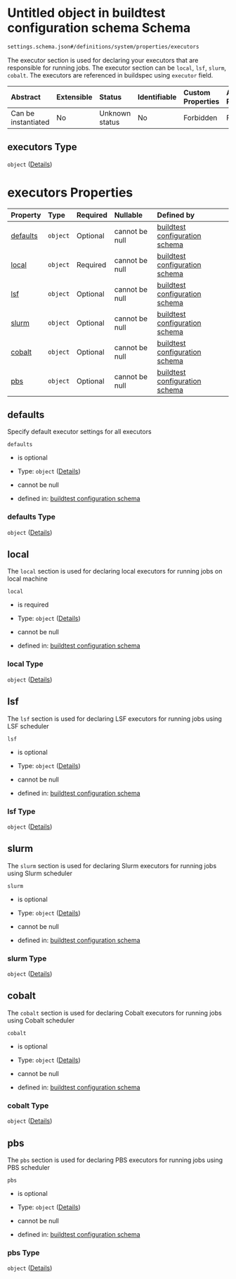 # Untitled object in buildtest configuration schema Schema

```txt
settings.schema.json#/definitions/system/properties/executors
```

The executor section is used for declaring your executors that are responsible for running jobs. The executor section can be `local`, `lsf`, `slurm`, `cobalt`. The executors are referenced in buildspec using `executor` field.

| Abstract            | Extensible | Status         | Identifiable | Custom Properties | Additional Properties | Access Restrictions | Defined In                                                                   |
| :------------------ | :--------- | :------------- | :----------- | :---------------- | :-------------------- | :------------------ | :--------------------------------------------------------------------------- |
| Can be instantiated | No         | Unknown status | No           | Forbidden         | Forbidden             | none                | [settings.schema.json\*](../out/settings.schema.json "open original schema") |

## executors Type

`object` ([Details](settings-definitions-system-properties-executors.md))

# executors Properties

| Property              | Type     | Required | Nullable       | Defined by                                                                                                                                                                                    |
| :-------------------- | :------- | :------- | :------------- | :-------------------------------------------------------------------------------------------------------------------------------------------------------------------------------------------- |
| [defaults](#defaults) | `object` | Optional | cannot be null | [buildtest configuration schema](settings-definitions-system-properties-executors-properties-defaults.md "settings.schema.json#/definitions/system/properties/executors/properties/defaults") |
| [local](#local)       | `object` | Required | cannot be null | [buildtest configuration schema](settings-definitions-system-properties-executors-properties-local.md "settings.schema.json#/definitions/system/properties/executors/properties/local")       |
| [lsf](#lsf)           | `object` | Optional | cannot be null | [buildtest configuration schema](settings-definitions-system-properties-executors-properties-lsf.md "settings.schema.json#/definitions/system/properties/executors/properties/lsf")           |
| [slurm](#slurm)       | `object` | Optional | cannot be null | [buildtest configuration schema](settings-definitions-system-properties-executors-properties-slurm.md "settings.schema.json#/definitions/system/properties/executors/properties/slurm")       |
| [cobalt](#cobalt)     | `object` | Optional | cannot be null | [buildtest configuration schema](settings-definitions-system-properties-executors-properties-cobalt.md "settings.schema.json#/definitions/system/properties/executors/properties/cobalt")     |
| [pbs](#pbs)           | `object` | Optional | cannot be null | [buildtest configuration schema](settings-definitions-system-properties-executors-properties-pbs.md "settings.schema.json#/definitions/system/properties/executors/properties/pbs")           |

## defaults

Specify default executor settings for all executors

`defaults`

*   is optional

*   Type: `object` ([Details](settings-definitions-system-properties-executors-properties-defaults.md))

*   cannot be null

*   defined in: [buildtest configuration schema](settings-definitions-system-properties-executors-properties-defaults.md "settings.schema.json#/definitions/system/properties/executors/properties/defaults")

### defaults Type

`object` ([Details](settings-definitions-system-properties-executors-properties-defaults.md))

## local

The `local` section is used for declaring local executors for running jobs on local machine

`local`

*   is required

*   Type: `object` ([Details](settings-definitions-system-properties-executors-properties-local.md))

*   cannot be null

*   defined in: [buildtest configuration schema](settings-definitions-system-properties-executors-properties-local.md "settings.schema.json#/definitions/system/properties/executors/properties/local")

### local Type

`object` ([Details](settings-definitions-system-properties-executors-properties-local.md))

## lsf

The `lsf` section is used for declaring LSF executors for running jobs using LSF scheduler

`lsf`

*   is optional

*   Type: `object` ([Details](settings-definitions-system-properties-executors-properties-lsf.md))

*   cannot be null

*   defined in: [buildtest configuration schema](settings-definitions-system-properties-executors-properties-lsf.md "settings.schema.json#/definitions/system/properties/executors/properties/lsf")

### lsf Type

`object` ([Details](settings-definitions-system-properties-executors-properties-lsf.md))

## slurm

The `slurm` section is used for declaring Slurm executors for running jobs using Slurm scheduler

`slurm`

*   is optional

*   Type: `object` ([Details](settings-definitions-system-properties-executors-properties-slurm.md))

*   cannot be null

*   defined in: [buildtest configuration schema](settings-definitions-system-properties-executors-properties-slurm.md "settings.schema.json#/definitions/system/properties/executors/properties/slurm")

### slurm Type

`object` ([Details](settings-definitions-system-properties-executors-properties-slurm.md))

## cobalt

The `cobalt` section is used for declaring Cobalt executors for running jobs using Cobalt scheduler

`cobalt`

*   is optional

*   Type: `object` ([Details](settings-definitions-system-properties-executors-properties-cobalt.md))

*   cannot be null

*   defined in: [buildtest configuration schema](settings-definitions-system-properties-executors-properties-cobalt.md "settings.schema.json#/definitions/system/properties/executors/properties/cobalt")

### cobalt Type

`object` ([Details](settings-definitions-system-properties-executors-properties-cobalt.md))

## pbs

The `pbs` section is used for declaring PBS executors for running jobs using PBS scheduler

`pbs`

*   is optional

*   Type: `object` ([Details](settings-definitions-system-properties-executors-properties-pbs.md))

*   cannot be null

*   defined in: [buildtest configuration schema](settings-definitions-system-properties-executors-properties-pbs.md "settings.schema.json#/definitions/system/properties/executors/properties/pbs")

### pbs Type

`object` ([Details](settings-definitions-system-properties-executors-properties-pbs.md))
